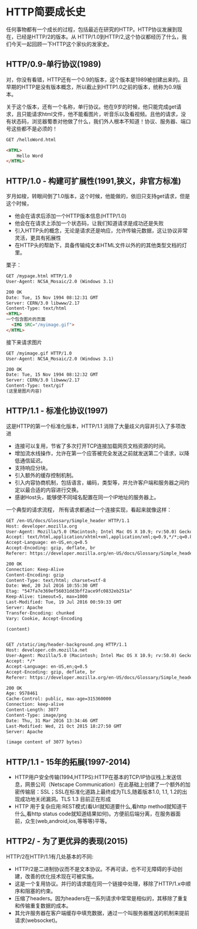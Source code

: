 # HTTP简要成长史

任何事物都有一个成长的过程，包括最近在研究的HTTP。HTTP协议发展到现在，已经是HTTP/2的版本。从 HTTP/1.0到HTTP/2,这个协议都经历了什么，我们今天一起回顾一下HTTP这个家伙的发家史。

## HTTP/0.9-单行协议(1989)

对，你没有看错，HTTP还有一个0.9的版本，这个版本是1989被创建出来的。且早期的HTTP是没有版本概念，所以截止到HTTP1.0之前的版本，统称为0.9版本。

关于这个版本，还有一个名称，单行协议。他在9岁的时候，他只能完成get请求，且只能请求html文件，他不能看图片，听音乐以及看视频。且他的请求，没有状态码，浏览器蜀黍对他做了什么，我们外人根本不知道！协议、服务器、端口号这些都不是必须的！

``` html
GET /helloWord.html
```

``` html
<HTML>
    Hello Word
</HTML>
```

## HTTP/1.0 - 构建可扩展性(1991,狭义，非官方标准)

岁月如梭，转眼间倒了1.0版本，这个时候，他能做的，依旧只支持get请求，但是这个时候，

* 他会在请求后添加一个HTTP版本信息(HTTP/1.0)
* 他会在在请求上添加一个状态码，让我们知道请求是成功还是失败
* 引入HTTP头的概念，无论是请求还是响应，允许传输元数据，这让协议非常灵活，更具有拓展性
* 在HTTP头的帮助下，具备传输纯文本HTML文件以外的的其他类型文档的灯里。

栗子：

``` html
GET /mypage.html HTTP/1.0
User-Agent: NCSA_Mosaic/2.0 (Windows 3.1)

200 OK
Date: Tue, 15 Nov 1994 08:12:31 GMT
Server: CERN/3.0 libwww/2.17
Content-Type: text/html
<HTML> 
一个包含图片的页面
  <IMG SRC="/myimage.gif">
</HTML>
```

接下来请求图片

``` html
GET /myimage.gif HTTP/1.0
User-Agent: NCSA_Mosaic/2.0 (Windows 3.1)

200 OK
Date: Tue, 15 Nov 1994 08:12:32 GMT
Server: CERN/3.0 libwww/2.17
Content-Type: text/gif
(这里是图片内容)
```

## HTTP/1.1 - 标准化协议(1997)

这是HTTP的第一个标准化版本，HTTP/1.1 消除了大量歧义内容并引入了多项改进

* 连接可以复用，节省了多次打开TCP连接加载网页文档资源的时间。
* 增加流水线操作，允许在第一个应答被完全发送之前就发送第二个请求，以降低通信延迟。
* 支持响应分块。
* 引入额外的缓存控制机制。
* 引入内容协商机制，包括语言，编码，类型等，并允许客户端和服务器之间约定以最合适的内容进行交换。
* 感谢Host头，能够使不同域名配置在同一个IP地址的服务器上。

一个典型的请求流程， 所有请求都通过一个连接实现，看起来就像这样：

``` html
GET /en-US/docs/Glossary/Simple_header HTTP/1.1
Host: developer.mozilla.org
User-Agent: Mozilla/5.0 (Macintosh; Intel Mac OS X 10.9; rv:50.0) Gecko/20100101 Firefox/50.0
Accept: text/html,application/xhtml+xml,application/xml;q=0.9,*/*;q=0.8
Accept-Language: en-US,en;q=0.5
Accept-Encoding: gzip, deflate, br
Referer: https://developer.mozilla.org/en-US/docs/Glossary/Simple_header

200 OK
Connection: Keep-Alive
Content-Encoding: gzip
Content-Type: text/html; charset=utf-8
Date: Wed, 20 Jul 2016 10:55:30 GMT
Etag: "547fa7e369ef56031dd3bff2ace9fc0832eb251a"
Keep-Alive: timeout=5, max=1000
Last-Modified: Tue, 19 Jul 2016 00:59:33 GMT
Server: Apache
Transfer-Encoding: chunked
Vary: Cookie, Accept-Encoding

(content)


GET /static/img/header-background.png HTTP/1.1
Host: developer.cdn.mozilla.net
User-Agent: Mozilla/5.0 (Macintosh; Intel Mac OS X 10.9; rv:50.0) Gecko/20100101 Firefox/50.0
Accept: */*
Accept-Language: en-US,en;q=0.5
Accept-Encoding: gzip, deflate, br
Referer: https://developer.mozilla.org/en-US/docs/Glossary/Simple_header

200 OK
Age: 9578461
Cache-Control: public, max-age=315360000
Connection: keep-alive
Content-Length: 3077
Content-Type: image/png
Date: Thu, 31 Mar 2016 13:34:46 GMT
Last-Modified: Wed, 21 Oct 2015 18:27:50 GMT
Server: Apache

(image content of 3077 bytes)
```

## HTTP/1.1 - 15年的拓展(1997-2014)

* HTTP用户安全传输(1994,HTTPS):HTTP在基本的TCP/IP协议栈上发送信息，网景公司（Netscape Communication）在此基础上创建了一个额外的加密传输层：SSL；SSL在标准化道路上最终成为TLS,随着版本1.0, 1.1, 1.2的出现成功地关闭漏洞。TLS 1.3 目前正在形成
* HTTP 用于复杂应用:REST模式(看Url就知道要什么,看http method就知道干什么,看http status code就知道结果如何)。方便前后端分离，在服务器面前，众生(web,android,ios,等等等)平等。

## HTTP2/ - 为了更优异的表现(2015)

HTTP/2在HTTP/1.1有几处基本的不同:

* HTTP/2是二进制协议而不是文本协议。不再可读，也不可无障碍的手动创建，改善的优化技术现在可被实施。
* 这是一个复用协议。并行的请求能在同一个链接中处理，移除了HTTP/1.x中顺序和阻塞的约束。
* 压缩了headers。因为headers在一系列请求中常常是相似的，其移除了重复和传输重复数据的成本。
* 其允许服务器在客户端缓存中填充数据，通过一个叫服务器推送的机制来提前请求(websocket)。